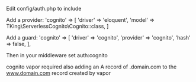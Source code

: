 Edit config/auth.php to include

Add a provider:
'cognito' => [
'driver' => 'eloquent',
'model' => TKing\ServerlessCognito\Cognito::class,
]

Add a guard:
'cognito' => [
'driver' => 'cognito',
'provider' => 'cognito',
'hash' => false,
],

Then in your middleware set auth:cognito

cognito vapor required also adding an A record of .domain.com to the www.domain.com record created by vapor
